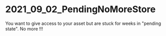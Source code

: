 # 2021_09_02_PendingNoMoreStore
You want to give access to your asset but are stuck for weeks in "pending state". No more !!!
